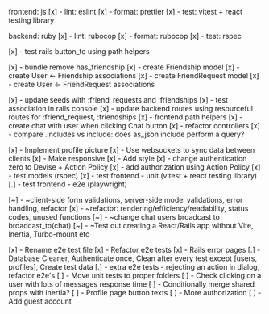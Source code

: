 frontend: js
[x] - lint: eslint
[x] - format: prettier
[x] - test: vitest + react testing library

backend: ruby
[x] - lint: rubocop
[x] - format: rubocop
[x] - test: rspec

[x] - test rails button_to using path helpers

[x] - bundle remove has_friendship
[x] - create Friendship model
[x] - create User <- Friendship associations
[x] - create FriendRequest model
[x] - create User <- FriendRequest associations

[x] - update seeds with :friend_requests and :friendships
[x] - test association in rails console
[x] - update backend routes using resourceful routes for :friend_request, :friendships
[x] - frontend path helpers
[x] - create chat with user when clicking Chat button
[x] - refactor controllers
[x] - compare .includes vs include: does as_json include perform a query?

[x] - Implement profile picture
[x] - Use websockets to sync data between clients
[x] - Make responsive
[x] - Add style
[x] - change authentication zero to Devise + Action Policy
[x] - add authorization using Action Policy
[x] - test models (rspec)
[x] - test frontend - unit (vitest + react testing library)
[.] - test frontend - e2e (playwright)

[~] - ~client-side form validations, server-side model validations, error handling,
refactor
[x] - ~refactor: rendering/efficiency/readability, status codes, unused functions
[~] - ~change chat users broadcast to broadcast_to(chat)
[~] - ~Test out creating a React/Rails app without Vite, Inertia, Turbo-mount etc

[x] - Rename e2e test file
[x] - Refactor e2e tests
[x] - Rails error pages
[.] - Database Cleaner, Authenticate once, Clean after every test except [users, profiles], Create test data
[.] - extra e2e tests - rejecting an action in dialog, refactor e2e's
[ ] - Move unit tests to proper folders
[ ] - Check clicking on a user with lots of messages response time
[ ] - Conditionally merge shared props with inertia?
[ ] - Profile page button texts
[ ] - More authorization
[ ] - Add guest account
